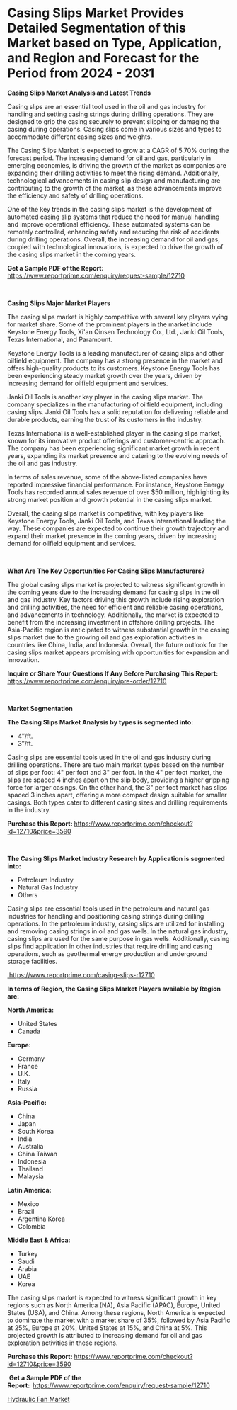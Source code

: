 <p><h1>Casing Slips Market Provides Detailed Segmentation of this Market based on Type, Application, and Region and Forecast for the Period from 2024 - 2031</h1></p><p><strong>Casing Slips Market Analysis and Latest Trends</strong></p>
<p><p>Casing slips are an essential tool used in the oil and gas industry for handling and setting casing strings during drilling operations. They are designed to grip the casing securely to prevent slipping or damaging the casing during operations. Casing slips come in various sizes and types to accommodate different casing sizes and weights.</p><p>The Casing Slips Market is expected to grow at a CAGR of 5.70% during the forecast period. The increasing demand for oil and gas, particularly in emerging economies, is driving the growth of the market as companies are expanding their drilling activities to meet the rising demand. Additionally, technological advancements in casing slip design and manufacturing are contributing to the growth of the market, as these advancements improve the efficiency and safety of drilling operations. </p><p>One of the key trends in the casing slips market is the development of automated casing slip systems that reduce the need for manual handling and improve operational efficiency. These automated systems can be remotely controlled, enhancing safety and reducing the risk of accidents during drilling operations. Overall, the increasing demand for oil and gas, coupled with technological innovations, is expected to drive the growth of the casing slips market in the coming years.</p></p>
<p><strong>Get a Sample PDF of the Report:&nbsp;</strong> <a href="https://www.reportprime.com/enquiry/request-sample/12710">https://www.reportprime.com/enquiry/request-sample/12710</a></p>
<p>&nbsp;</p>
<p><strong>Casing Slips Major Market Players</strong></p>
<p><p>The casing slips market is highly competitive with several key players vying for market share. Some of the prominent players in the market include Keystone Energy Tools, Xi'an Qinsen Technology Co., Ltd., Janki Oil Tools, Texas International, and Paramount.</p><p>Keystone Energy Tools is a leading manufacturer of casing slips and other oilfield equipment. The company has a strong presence in the market and offers high-quality products to its customers. Keystone Energy Tools has been experiencing steady market growth over the years, driven by increasing demand for oilfield equipment and services.</p><p>Janki Oil Tools is another key player in the casing slips market. The company specializes in the manufacturing of oilfield equipment, including casing slips. Janki Oil Tools has a solid reputation for delivering reliable and durable products, earning the trust of its customers in the industry.</p><p>Texas International is a well-established player in the casing slips market, known for its innovative product offerings and customer-centric approach. The company has been experiencing significant market growth in recent years, expanding its market presence and catering to the evolving needs of the oil and gas industry.</p><p>In terms of sales revenue, some of the above-listed companies have reported impressive financial performance. For instance, Keystone Energy Tools has recorded annual sales revenue of over $50 million, highlighting its strong market position and growth potential in the casing slips market.</p><p>Overall, the casing slips market is competitive, with key players like Keystone Energy Tools, Janki Oil Tools, and Texas International leading the way. These companies are expected to continue their growth trajectory and expand their market presence in the coming years, driven by increasing demand for oilfield equipment and services.</p></p>
<p>&nbsp;</p>
<p><strong>What Are The Key Opportunities For Casing Slips Manufacturers?</strong></p>
<p><p>The global casing slips market is projected to witness significant growth in the coming years due to the increasing demand for casing slips in the oil and gas industry. Key factors driving this growth include rising exploration and drilling activities, the need for efficient and reliable casing operations, and advancements in technology. Additionally, the market is expected to benefit from the increasing investment in offshore drilling projects. The Asia-Pacific region is anticipated to witness substantial growth in the casing slips market due to the growing oil and gas exploration activities in countries like China, India, and Indonesia. Overall, the future outlook for the casing slips market appears promising with opportunities for expansion and innovation.</p></p>
<p><strong>Inquire or Share Your Questions If Any Before Purchasing This Report:</strong> <a href="https://www.reportprime.com/enquiry/pre-order/12710">https://www.reportprime.com/enquiry/pre-order/12710</a></p>
<p>&nbsp;</p>
<p><strong>Market Segmentation</strong></p>
<p><strong>The Casing Slips Market Analysis by types is segmented into:</strong></p>
<p><ul><li>4″/ft.</li><li>3″/ft.</li></ul></p>
<p><p>Casing slips are essential tools used in the oil and gas industry during drilling operations. There are two main market types based on the number of slips per foot: 4" per foot and 3" per foot. In the 4" per foot market, the slips are spaced 4 inches apart on the slip body, providing a higher gripping force for larger casings. On the other hand, the 3" per foot market has slips spaced 3 inches apart, offering a more compact design suitable for smaller casings. Both types cater to different casing sizes and drilling requirements in the industry.</p></p>
<p><strong>Purchase this Report:&nbsp;</strong><a href="https://www.reportprime.com/checkout?id=12710&price=3590">https://www.reportprime.com/checkout?id=12710&price=3590</a></p>
<p>&nbsp;</p>
<p><strong>The Casing Slips Market Industry Research by Application is segmented into:</strong></p>
<p><ul><li>Petroleum Industry</li><li>Natural Gas Industry</li><li>Others</li></ul></p>
<p><p>Casing slips are essential tools used in the petroleum and natural gas industries for handling and positioning casing strings during drilling operations. In the petroleum industry, casing slips are utilized for installing and removing casing strings in oil and gas wells. In the natural gas industry, casing slips are used for the same purpose in gas wells. Additionally, casing slips find application in other industries that require drilling and casing operations, such as geothermal energy production and underground storage facilities.</p></p>
<p><a href="https://www.reportprime.com/casing-slips-r12710">&nbsp;https://www.reportprime.com/casing-slips-r12710</a></p>
<p><strong>In terms of Region, the Casing Slips Market Players available by Region are:</strong></p>
<p>
    <p> <strong> North America: </strong>
        <ul>
            <li>United States</li>
            <li>Canada</li>
        </ul>
        </p> 
    <p> <strong> Europe: </strong>
        <ul>
            <li>Germany</li>
            <li>France</li>
            <li>U.K.</li>
            <li>Italy</li>
            <li>Russia</li>
        </ul>
        </p> 
    <p> <strong> Asia-Pacific: </strong>
        <ul>
            <li>China</li>
            <li>Japan</li>
            <li>South Korea</li>
            <li>India</li>
            <li>Australia</li>
            <li>China Taiwan</li>
            <li>Indonesia</li>
            <li>Thailand</li>
            <li>Malaysia</li>
        </ul>
        </p> 
    <p> <strong> Latin America: </strong>
        <ul>
            <li>Mexico</li>
            <li>Brazil</li>
            <li>Argentina Korea</li>
            <li>Colombia</li>
        </ul>
        </p> 
    <p> <strong> Middle East & Africa: </strong>
        <ul>
            <li>Turkey</li>
            <li>Saudi</li>
            <li>Arabia</li>
            <li>UAE</li>
            <li>Korea</li>
        </ul>
    </p>
    </p>
<p><p>The casing slips market is expected to witness significant growth in key regions such as North America (NA), Asia Pacific (APAC), Europe, United States (USA), and China. Among these regions, North America is expected to dominate the market with a market share of 35%, followed by Asia Pacific at 25%, Europe at 20%, United States at 15%, and China at 5%. This projected growth is attributed to increasing demand for oil and gas exploration activities in these regions.</p></p>
<p><strong>Purchase this Report: </strong><a href="https://www.reportprime.com/checkout?id=12710&price=3590">https://www.reportprime.com/checkout?id=12710&price=3590</a></p>
<p>&nbsp;<strong>Get a Sample PDF of the Report:&nbsp;&nbsp;</strong><a href="https://www.reportprime.com/enquiry/request-sample/12710">https://www.reportprime.com/enquiry/request-sample/12710</a></p>
<p><strong></strong></p>
<p><p><a href="https://github.com/CliffMedina6/Market-Research-Report-List-4/blob/main/hydraulic-fan-market.md">Hydraulic Fan Market</a></p></p>